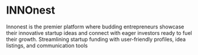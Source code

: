 # INNOnest
Innonest is the premier platform where budding entrepreneurs showcase their innovative startup ideas and connect with eager investors ready to fuel their growth. Streamlining startup funding with user-friendly profiles, idea listings, and communication tools
